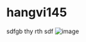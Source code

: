 # hangvi145
sdfgb thy rth 
sdf
![image](https://user-images.githubusercontent.com/94690599/222337391-a13c1a8a-f5d7-4f2a-868d-c4d140ded58c.png)
